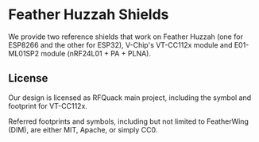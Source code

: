 # Feather Huzzah Shields

We provide two reference shields that work on Feather Huzzah (one for ESP8266 and the other for ESP32), V-Chip's VT-CC112x module and E01-ML01SP2 module (nRF24L01 + PA + PLNA).

## License

Our design is licensed as RFQuack main project, including the symbol and footprint for VT-CC112x.

Referred footprints and symbols, including but not limited to FeatherWing (DIM), are either MIT, Apache, or simply CC0.
